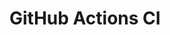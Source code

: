 # GitHub Actions CI











































































































































































































































































































































































































































































































































































































































































































































































































































































































































































































































































































































































































































































































































































































































































































































































































































































































































































































































































































































































































































































































































































































































































































































































































































































































































































































































































































































































































































































































































































































































































































































































































































































































































































































































































































































































































































































